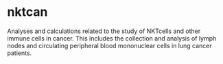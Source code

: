 # nktcan
Analyses and calculations related to the study of NKTcells and other immune cells in cancer. This includes the collection and analysis of lymph nodes and circulating peripheral blood mononuclear cells in lung cancer patients. 
